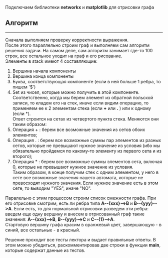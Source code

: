 ﻿Подключаем библиотеки **networkx** и **matplotlib** для отрисовки графа

## Алгоритм  
---  

Сначала выполняем проверку корректности выражения.  
После этого параллельно строим граф и выполняем сам алгоритм решения задачи. На самом деле, сам алгоритм занимает где-то 100 строк, все остальное уходит на граф и его рисование.  
Элементы в stack имеют 4 составляющие:  
1. Вершина начала компоненты  
2. Вершина конца компоненты  
3. Буква, соответствующая компоненте (если в ней больше 1 ребра, то пишем '$')  
4. Set из чисел, которые можно получить в этой компоненте.  
Соответственно, когда мы берем элемент из обратной польской записи, то кладем его на стек, иначе если видим операцию, то применяем ее к 2 элементам стека (если **+** или **.** ) или к одному (если *).  
Ответ строится на сетах из четвертого пункта стека. Меняются они таким образом:  
1. Операция + : берем все возможные значения из сетов обоих элементов;  
2. Операция . : берем все возможные суммы пар элементов из разных сетов, которые не превышают нужное значение из условия (ибо мы обязательно пройдемся по какому-то элементу из первого сета и из второго);  
3. Операция * : берем все возможные суммы элементов сета, включая 0, которые не превышают нужное значение из условия.  
Таким образом, в конце получим стек с одним элементом, у него в сете все возможные значения нашего автомата, которые не превосходят нужного значения. Если нужное значение есть в этом сете, то выводим "YES", иначе "NO".  
  
Паралельно с этим процессом строим список смежности графа. При его отрисовке смотрим, есть ли ребра типа **A--{xxx}-->B** и **B--{yyy}-->A**. Если есть, то для нормальной отрисовки разведем эти ребра: введем еще одну вершину и внесем в отрисованный граф такие значения: **A--{xxx}-->B**, **B--{yyy}-->C** и **C--{1}-->A**.  
Стартовую вершину графа красим в оранжевый цвет, завершающую - в синий, все остальные - в красный.  
  
Решение проходит все тесты лектора и выдает правильные ответы. В этом можно убедиться, раскомментировав две строки в функции **main**, которые содержат данные из тестов.